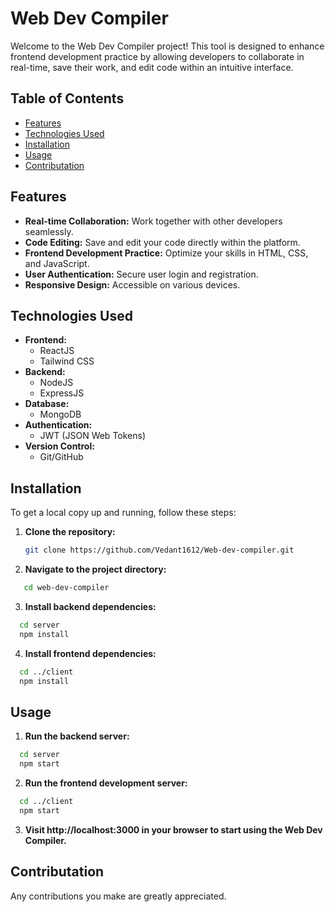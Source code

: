 # Web Dev Compiler

Welcome to the Web Dev Compiler project! This tool is designed to enhance frontend development practice by allowing developers to collaborate in real-time, save their work, and edit code within an intuitive interface.

## Table of Contents

- [Features](#features)
- [Technologies Used](#technologies-used)
- [Installation](#installation)
- [Usage](#usage)
- [Contributation](#Contributation)

## Features

- **Real-time Collaboration:** Work together with other developers seamlessly.
- **Code Editing:** Save and edit your code directly within the platform.
- **Frontend Development Practice:** Optimize your skills in HTML, CSS, and JavaScript.
- **User Authentication:** Secure user login and registration.
- **Responsive Design:** Accessible on various devices.

## Technologies Used

- **Frontend:**
  - ReactJS
  - Tailwind CSS
- **Backend:**
  - NodeJS
  - ExpressJS
- **Database:**
  - MongoDB
- **Authentication:**
  - JWT (JSON Web Tokens)
- **Version Control:**
  - Git/GitHub

## Installation

To get a local copy up and running, follow these steps:

1. **Clone the repository:**
   ```sh
   git clone https://github.com/Vedant1612/Web-dev-compiler.git
   ```
2. **Navigate to the project directory:**
```sh
   cd web-dev-compiler
```
3.  **Install backend dependencies:**
```sh
  cd server
  npm install
```
4. **Install frontend dependencies:**
```sh
  cd ../client
  npm install
```
## Usage
1. **Run the backend server:**
```sh
  cd server
  npm start
```
2. **Run the frontend development server:**
```sh
  cd ../client
  npm start
```
3. **Visit http://localhost:3000 in your browser to start using the Web Dev Compiler.**


## Contributation

Any contributions you make are greatly appreciated.

